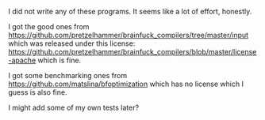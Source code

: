 I did not write any of these programs. It seems like a lot of effort, honestly.

I got the good ones from https://github.com/pretzelhammer/brainfuck_compilers/tree/master/input
which was released under this license: https://github.com/pretzelhammer/brainfuck_compilers/blob/master/license-apache
which is fine.

I got some benchmarking ones from https://github.com/matslina/bfoptimization which has no license
which I guess is also fine.

I might add some of my own tests later?
